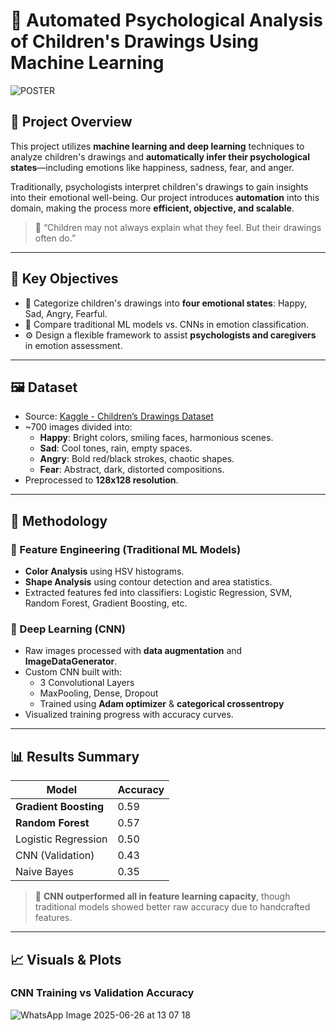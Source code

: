 # 🧠 Automated Psychological Analysis of Children's Drawings Using Machine Learning

![POSTER](https://github.com/user-attachments/assets/85100f81-0418-487b-bbeb-60b9a17cea03)


## 🎯 Project Overview

This project utilizes **machine learning and deep learning** techniques to analyze children's drawings and **automatically infer their psychological states**—including emotions like happiness, sadness, fear, and anger.

Traditionally, psychologists interpret children's drawings to gain insights into their emotional well-being. Our project introduces **automation** into this domain, making the process more **efficient, objective, and scalable**.

> 🧒 “Children may not always explain what they feel. But their drawings often do.”

---

## 📌 Key Objectives

- 📂 Categorize children's drawings into **four emotional states**: Happy, Sad, Angry, Fearful.
- 🧪 Compare traditional ML models vs. CNNs in emotion classification.
- ⚙️ Design a flexible framework to assist **psychologists and caregivers** in emotion assessment.

---

## 🖼️ Dataset

- Source: [Kaggle - Children’s Drawings Dataset](https://www.kaggle.com/)  
- ~700 images divided into:
  - **Happy**: Bright colors, smiling faces, harmonious scenes.
  - **Sad**: Cool tones, rain, empty spaces.
  - **Angry**: Bold red/black strokes, chaotic shapes.
  - **Fear**: Abstract, dark, distorted compositions.
- Preprocessed to **128x128 resolution**.

---

## 🧪 Methodology

### 🎨 Feature Engineering (Traditional ML Models)
- **Color Analysis** using HSV histograms.
- **Shape Analysis** using contour detection and area statistics.
- Extracted features fed into classifiers: Logistic Regression, SVM, Random Forest, Gradient Boosting, etc.

### 🤖 Deep Learning (CNN)
- Raw images processed with **data augmentation** and **ImageDataGenerator**.
- Custom CNN built with:
  - 3 Convolutional Layers
  - MaxPooling, Dense, Dropout
  - Trained using **Adam optimizer** & **categorical crossentropy**
- Visualized training progress with accuracy curves.

---

## 📊 Results Summary

| Model                   | Accuracy |
|-------------------------|----------|
| **Gradient Boosting**   | 0.59     |
| **Random Forest**       | 0.57     |
| Logistic Regression     | 0.50     |
| CNN (Validation)        | 0.43     |
| Naive Bayes             | 0.35     |

> 🎯 **CNN outperformed all in feature learning capacity**, though traditional models showed better raw accuracy due to handcrafted features.

---

## 📈 Visuals & Plots

### CNN Training vs Validation Accuracy

![WhatsApp Image 2025-06-26 at 13 07 18](https://github.com/user-attachments/assets/f8b9ddf5-56ff-4835-9f5d-92b6a6d0f556)
